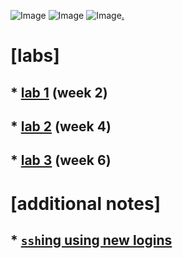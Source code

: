 ![Image](https://github.com/jeanniekim/cse15l-lab-reports/blob/main/assets/images/pigeontype.gif?raw=true) ![Image](https://github.com/jeanniekim/cse15l-lab-reports/blob/main/assets/images/pigeontype.gif?raw=true) ![Image](https://github.com/jeanniekim/cse15l-lab-reports/blob/main/assets/images/pigeontype.gif?raw=true)[.](secrets/madness.md)

# [labs]

## * [lab 1](labs/lab-report-1-week-2.md) (week 2)
## * [lab 2](labs/lab-report-2-week-4.md) (week 4)
## * [lab 3](labs/lab-report-3-week-6.md) (week 6)

# [additional notes]
## * [`ssh`ing using new logins](notes/logging-in.md)